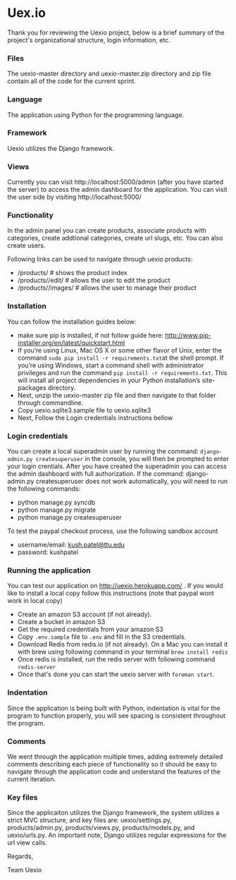 Uex.io
======

Thank you for reviewing the Uexio project, below is a brief summary of the project's organizational structure, login information, etc.

### Files
The uexio-master directory and uexio-master.zip directory and zip file contain all of the code for the current sprint.

### Language
The application using Python for the programming language.

### Framework
Uexio utilizes the Django framework.

### Views
Currently you can visit http://localhost:5000/admin (after you have started the server) to access the admin dashboard for the application.
You can visit the user side by visiting http://localhost:5000/

### Functionality
In the admin panel you can create products, associate products with categories, create addtional categories, create url slugs, etc. You can also create users.

Following links can be used to navigate through uexio products:
* /products/ # shows the product index
* /products/<slug>/edit/ # allows the user to edit the product
* /products/<slug>/images/ # allows the user to manage their product

### Installation
You can follow the installation guides below:
*  make sure pip is installed, if not follow guide here: http://www.pip-installer.org/en/latest/quickstart.html
*  If you’re using Linux, Mac OS X or some other flavor of Unix, enter the command ```sudo pip install -r requirements.txt```at the shell prompt. If you’re using Windows, start a command shell with administrator privileges and run the command ```pip install -r requirements.txt```. This will install all project dependencies in your Python installation’s site-packages directory.
* Next, unzip the uexio-master zip file and then navigate to that folder through commandline.
* Copy uexio.sqlite3.sample file to uexio.sqlite3
* Next, Follow the Login credentials instructions bellow  

### Login credentials
You can create a local superadmin user by running the command: ```django-admin.py createsuperuser``` in the console, you will then be prompted to enter your login crentials. After you have created the superadmin you can access the admin dashboard with full authorization. If the command: django-admin.py createsuperuser does not work automatically, you will need to run the following commands:

* python manage.py syncdb
* python manage.py migrate
* python manage.py createsuperuser

To test the paypal checkout process, use the following sandbox account
* username/email: kush.patel@ttu.edu
* password: kushpatel

### Running the application
You can test our application on http://uexio.herokuapp.com/ . 
If you would like to install a local copy follow this instructions (note that paypal wont work in local copy)
* Create an amazon S3 account (if not already).
* Create a bucket in amazon S3
* Get the required credentials from your amazon S3
* Copy `.env.sample` file to `.env` and fill in the S3 credentials. 
* Download Redis from redis.io (if not already). On a Mac you can install it with brew using following command in your terminal ```brew install redis```
* Once redis is installed, run the redis server with following command ```redis-server```
* Once that's done you can start the uexio server with ```foreman start```. 

### Indentation
Since the application is being built with Python, indentation is vital for the program to function properly, you will see spacing is consistent throughout the program.

### Comments
We went through the application multiple times, adding extremely detailed comments describing each piece of functionality so it should be easy to navigate through the application code and understand the features of the current iteration.

### Key files
Since the applicaiton utilizes the Django framework, the system utilizes a strict MVC structure, and key files are: uexio/settings.py, products/admin.py, products/views.py, products/models.py, and uexio/urls.py. An important note, Django utilizes regular expressions for the url view calls.

Regards,

Team Uexio

